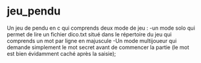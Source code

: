 # jeu_pendu
Un jeu de pendu en c qui comprends deux mode de jeu :
-un mode solo qui permet de lire un fichier dico.txt situé dans le répertoire du jeu qui comprends un mot par ligne en majuscule
-Un mode multijoueur qui demande simplement le mot secret avant de commencer la partie (le mot est bien évidamment caché après la saisie);
